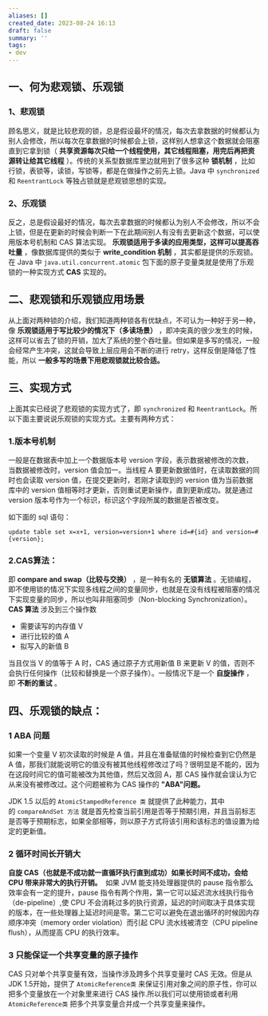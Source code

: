 ```yaml
---
aliases: []
created_date: 2023-08-24 16:13
draft: false
summary: ''
tags:
- dev
---
```


## 一、何为悲观锁、乐观锁

### 1、悲观锁

顾名思义，就是比较悲观的锁，总是假设最坏的情况，每次去拿数据的时候都认为别人会修改，所以每次在拿数据的时候都会上锁，这样别人想拿这个数据就会阻塞直到它拿到锁（ **共享资源每次只给一个线程使用，其它线程阻塞，用完后再把资源转让给其它线程** ）。传统的关系型数据库里边就用到了很多这种 **锁机制** ，比如行锁，表锁等，读锁，写锁等，都是在做操作之前先上锁。Java 中 `synchronized` 和 `ReentrantLock` 等独占锁就是悲观锁思想的实现。

### 2、乐观锁

反之，总是假设最好的情况，每次去拿数据的时候都认为别人不会修改，所以不会上锁，但是在更新的时候会判断一下在此期间别人有没有去更新这个数据，可以使用版本号机制和 CAS 算法实现。 **乐观锁适用于多读的应用类型，这样可以提高吞吐量** ，像数据库提供的类似于 **write_condition 机制** ，其实都是提供的乐观锁。在 Java 中 `java.util.concurrent.atomic` 包下面的原子变量类就是使用了乐观锁的一种实现方式 **CAS** 实现的。

## 二、悲观锁和乐观锁应用场景

从上面对两种锁的介绍，我们知道两种锁各有优缺点，不可认为一种好于另一种，像 **乐观锁适用于写比较少的情况下（多读场景）** ，即冲突真的很少发生的时候，这样可以省去了锁的开销，加大了系统的整个吞吐量。但如果是多写的情况，一般会经常产生冲突，这就会导致上层应用会不断的进行 retry，这样反倒是降低了性能，所以 **一般多写的场景下用悲观锁就比较合适。**  

## 三、实现方式

上面其实已经说了悲观锁的实现方式了，即 `synchronized` 和 `ReentrantLock`。所以下面主要说说乐观锁的实现方式。主要有两种方式：

### 1.版本号机制

一般是在数据表中加上一个数据版本号 version 字段，表示数据被修改的次数，当数据被修改时，version 值会加一。当线程 A 要更新数据值时，在读取数据的同时也会读取 version 值，在提交更新时，若刚才读取到的 version 值为当前数据库中的 version 值相等时才更新，否则重试更新操作，直到更新成功。就是通过 version 版本号作为一个标识，标识这个字段所属的数据是否被改变。

如下面的 sql 语句：

```null
update table set x=x+1, version=version+1 where id=#{id} and version=#{version};  
```

### 2.CAS算法：

即 **compare and swap（比较与交换）** ，是一种有名的 **无锁算法** 。无锁编程，即不使用锁的情况下实现多线程之间的变量同步，也就是在没有线程被阻塞的情况下实现变量的同步，所以也叫非阻塞同步（Non-blocking Synchronization）。 **CAS 算法** 涉及到三个操作数

- 需要读写的内存值 V
- 进行比较的值 A
- 拟写入的新值 B

当且仅当 V 的值等于 A 时，CAS 通过原子方式用新值 B 来更新 V 的值，否则不会执行任何操作（比较和替换是一个原子操作）。一般情况下是一个 **自旋操作** ，即 **不断的重试** 。

## 四、乐观锁的缺点：

### 1 ABA 问题

如果一个变量 V 初次读取的时候是 A 值，并且在准备赋值的时候检查到它仍然是 A 值，那我们就能说明它的值没有被其他线程修改过了吗？很明显是不能的，因为在这段时间它的值可能被改为其他值，然后又改回 A，那 CAS 操作就会误认为它从来没有被修改过。这个问题被称为 CAS 操作的 **"ABA"问题。** 

JDK 1.5 以后的 `AtomicStampedReference 类` 就提供了此种能力，其中的 `compareAndSet 方法` 就是首先检查当前引用是否等于预期引用，并且当前标志是否等于预期标志，如果全部相等，则以原子方式将该引用和该标志的值设置为给定的更新值。

### 2 循环时间长开销大  

 **自旋 CAS（也就是不成功就一直循环执行直到成功）如果长时间不成功，会给 CPU 带来非常大的执行开销。**  如果 JVM 能支持处理器提供的 pause 指令那么效率会有一定的提升，pause 指令有两个作用，第一它可以延迟流水线执行指令（de-pipeline）,使 CPU 不会消耗过多的执行资源，延迟的时间取决于具体实现的版本，在一些处理器上延迟时间是零。第二它可以避免在退出循环的时候因内存顺序冲突（memory order violation）而引起 CPU 流水线被清空（CPU pipeline flush），从而提高 CPU 的执行效率。

### 3 只能保证一个共享变量的原子操作

CAS 只对单个共享变量有效，当操作涉及跨多个共享变量时 CAS 无效。但是从 JDK 1.5开始，提供了 `AtomicReference类` 来保证引用对象之间的原子性，你可以把多个变量放在一个对象里来进行 CAS 操作.所以我们可以使用锁或者利用 `AtomicReference类` 把多个共享变量合并成一个共享变量来操作。